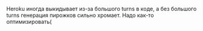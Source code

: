 Heroku иногда выкидывает из-за большого turns в коде, а без большого turns генерация пирожков сильно хромает. Надо как-то оптимизировать(
